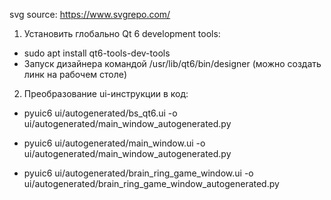 svg source: https://www.svgrepo.com/

1. Установить глобально Qt 6 development tools:
- sudo apt install qt6-tools-dev-tools
- Запуск дизайнера командой /usr/lib/qt6/bin/designer (можно создать линк на рабочем столе)
2. Преобразование ui-инструкции в код:
- pyuic6 ui/autogenerated/bs_qt6.ui -o ui/autogenerated/main_window_autogenerated.py

- pyuic6 ui/autogenerated/main_window.ui -o ui/autogenerated/main_window_autogenerated.py
- pyuic6 ui/autogenerated/brain_ring_game_window.ui -o ui/autogenerated/brain_ring_game_window_autogenerated.py

